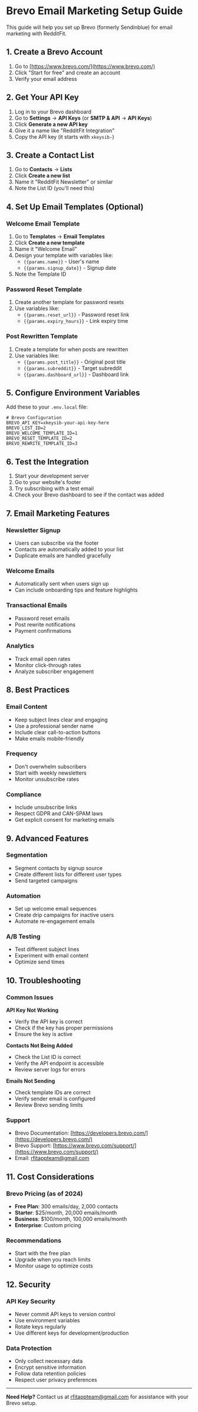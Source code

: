 # Brevo Email Marketing Setup Guide

This guide will help you set up Brevo (formerly Sendinblue) for email marketing with RedditFit.

## 1. Create a Brevo Account

1. Go to [https://www.brevo.com/](https://www.brevo.com/)
2. Click "Start for free" and create an account
3. Verify your email address

## 2. Get Your API Key

1. Log in to your Brevo dashboard
2. Go to **Settings** → **API Keys** (or **SMTP & API** → **API Keys**)
3. Click **Generate a new API key**
4. Give it a name like "RedditFit Integration"
5. Copy the API key (it starts with `xkeysib-`)

## 3. Create a Contact List

1. Go to **Contacts** → **Lists**
2. Click **Create a new list**
3. Name it "RedditFit Newsletter" or similar
4. Note the List ID (you'll need this)

## 4. Set Up Email Templates (Optional)

### Welcome Email Template

1. Go to **Templates** → **Email Templates**
2. Click **Create a new template**
3. Name it "Welcome Email"
4. Design your template with variables like:
   - `{{params.name}}` - User's name
   - `{{params.signup_date}}` - Signup date
5. Note the Template ID

### Password Reset Template

1. Create another template for password resets
2. Use variables like:
   - `{{params.reset_url}}` - Password reset link
   - `{{params.expiry_hours}}` - Link expiry time

### Post Rewritten Template

1. Create a template for when posts are rewritten
2. Use variables like:
   - `{{params.post_title}}` - Original post title
   - `{{params.subreddit}}` - Target subreddit
   - `{{params.dashboard_url}}` - Dashboard link

## 5. Configure Environment Variables

Add these to your `.env.local` file:

```env
# Brevo Configuration
BREVO_API_KEY=xkeysib-your-api-key-here
BREVO_LIST_ID=2
BREVO_WELCOME_TEMPLATE_ID=1
BREVO_RESET_TEMPLATE_ID=2
BREVO_REWRITE_TEMPLATE_ID=3
```

## 6. Test the Integration

1. Start your development server
2. Go to your website's footer
3. Try subscribing with a test email
4. Check your Brevo dashboard to see if the contact was added

## 7. Email Marketing Features

### Newsletter Signup

- Users can subscribe via the footer
- Contacts are automatically added to your list
- Duplicate emails are handled gracefully

### Welcome Emails

- Automatically sent when users sign up
- Can include onboarding tips and feature highlights

### Transactional Emails

- Password reset emails
- Post rewrite notifications
- Payment confirmations

### Analytics

- Track email open rates
- Monitor click-through rates
- Analyze subscriber engagement

## 8. Best Practices

### Email Content

- Keep subject lines clear and engaging
- Use a professional sender name
- Include clear call-to-action buttons
- Make emails mobile-friendly

### Frequency

- Don't overwhelm subscribers
- Start with weekly newsletters
- Monitor unsubscribe rates

### Compliance

- Include unsubscribe links
- Respect GDPR and CAN-SPAM laws
- Get explicit consent for marketing emails

## 9. Advanced Features

### Segmentation

- Segment contacts by signup source
- Create different lists for different user types
- Send targeted campaigns

### Automation

- Set up welcome email sequences
- Create drip campaigns for inactive users
- Automate re-engagement emails

### A/B Testing

- Test different subject lines
- Experiment with email content
- Optimize send times

## 10. Troubleshooting

### Common Issues

**API Key Not Working**

- Verify the API key is correct
- Check if the key has proper permissions
- Ensure the key is active

**Contacts Not Being Added**

- Check the List ID is correct
- Verify the API endpoint is accessible
- Review server logs for errors

**Emails Not Sending**

- Check template IDs are correct
- Verify sender email is configured
- Review Brevo sending limits

### Support

- Brevo Documentation: [https://developers.brevo.com/](https://developers.brevo.com/)
- Brevo Support: [https://www.brevo.com/support/](https://www.brevo.com/support/)
- Email: rfitappteam@gmail.com

## 11. Cost Considerations

### Brevo Pricing (as of 2024)

- **Free Plan**: 300 emails/day, 2,000 contacts
- **Starter**: $25/month, 20,000 emails/month
- **Business**: $100/month, 100,000 emails/month
- **Enterprise**: Custom pricing

### Recommendations

- Start with the free plan
- Upgrade when you reach limits
- Monitor usage to optimize costs

## 12. Security

### API Key Security

- Never commit API keys to version control
- Use environment variables
- Rotate keys regularly
- Use different keys for development/production

### Data Protection

- Only collect necessary data
- Encrypt sensitive information
- Follow data retention policies
- Respect user privacy preferences

---

**Need Help?** Contact us at rfitappteam@gmail.com for assistance with your Brevo setup.

